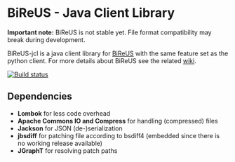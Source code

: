 # BiReUS - Java Client Library

**Important note:** BiReUS is not stable yet. File format compatibility may break during development.

BiReUS-jcl is a java client library for [BiReUS](https://github.com/Brutus5000/BiReUS) with the same feature set as the python client.
For more details about BiReUS see the related [wiki](https://github.com/Brutus5000/BiReUS/wiki).

[![Build status](https://travis-ci.org/Brutus5000/BiReUS-JCL.svg?branch=master)](https://travis-ci.org/Brutus5000/BiReUS-jcl)

## Dependencies
* **Lombok** for less code overhead
* **Apache Commons IO and Compress** for handling (compressed) files
* **Jackson** for JSON (de-)serialization
* **jbsdiff** for patching file according to bsdiff4 (embedded since there is no working release available)
* **JGraphT** for resolving patch paths
